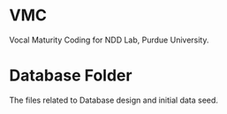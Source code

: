 # VMC
Vocal Maturity Coding for NDD Lab, Purdue University.

# Database Folder
The files related to Database design and initial data seed.